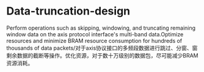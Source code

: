 # Data-truncation-design
Perform operations such as skipping, windowing, and truncating remaining window data on the axis protocol interface's multi-band data.Optimize resources and minimize BRAM resource consumption for hundreds of thousands of data packets/对于axis协议接口的多频段数据进行跳过、分窗、窗剩余数据的截断等操作。优化资源，对于数十万级别的数据包，尽可能减少BRAM资源消耗。

